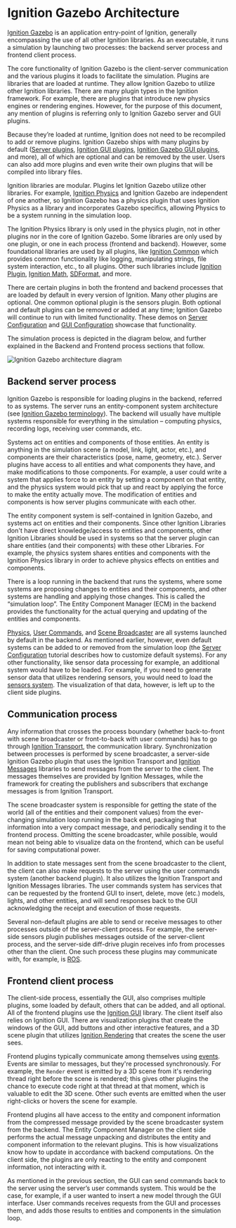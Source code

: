 # Ignition Gazebo Architecture

[Ignition Gazebo](https://gazebosim.org/libs/gazebo) is an application entry-point of Ignition, generally encompassing the use of all other Ignition libraries.
As an executable, it runs a simulation by launching two processes: the backend server process and frontend client process.

The core functionality of Ignition Gazebo is the client-server communication and the various plugins it loads to facilitate the simulation.
Plugins are libraries that are loaded at runtime.
They allow Ignition Gazebo to utilize other Ignition libraries.
There are many plugin types in the Ignition framework.
For example, there are plugins that introduce new physics engines or rendering engines.
However, for the purpose of this document, any mention of plugins is referring only to Ignition Gazebo server and GUI plugins.

Because they’re loaded at runtime, Ignition does not need to be recompiled to add or remove plugins.
Ignition Gazebo ships with many plugins by default ([Server plugins](https://gazebosim.org/api/gazebo/4.5/namespaceignition_1_1gazebo_1_1systems.html), [Ignition GUI plugins](https://gazebosim.org/api/gui/4.2/namespaceignition_1_1gui_1_1plugins.html), [Ignition Gazebo GUI plugins]( https://gazebosim.org/api/gazebo/4.5/namespaceignition_1_1gazebo.html), and more), all of which are optional and can be removed by the user.
Users can also add more plugins and even write their own plugins that will be compiled into library files.  

Ignition libraries are modular.
Plugins let Ignition Gazebo utilize other libraries.
For example, [Ignition Physics](https://gazebosim.org/libs/physics) and Ignition Gazebo are independent of one another, so Ignition Gazebo has a physics plugin that uses Ignition Physics as a library and incorporates Gazebo specifics, allowing Physics to be a system running in the simulation loop.

The Ignition Physics library is only used in the physics plugin, not in other plugins nor in the core of Ignition Gazebo.
Some libraries are only used by one plugin, or one in each process (frontend and backend).
However, some foundational libraries are used by all plugins, like [Ignition Common](https://gazebosim.org/libs/common) which provides common functionality like logging, manipulating strings, file system interaction, etc., to all plugins.
Other such libraries include [Ignition Plugin](https://gazebosim.org/libs/plugin), [Ignition Math](https://gazebosim.org/libs/math), [SDFormat](https://gazebosim.org/libs/sdformat), and more.

There are certain plugins in both the frontend and backend processes that are loaded by default in every version of Ignition.
Many other plugins are optional.
One common optional plugin is the sensors plugin.
Both optional and default plugins can be removed or added at any time; Ignition Gazebo will continue to run with limited functionality.
These demos on [Server Configuration](https://gazebosim.org/api/gazebo/4.3/server_config.html) and [GUI Configuration](https://gazebosim.org/api/gazebo/4.3/gui_config.html) showcase that functionality.

The simulation process is depicted in the diagram below, and further explained in the Backend and Frontend process sections that follow.

![Ignition Gazebo architecture diagram](images/GazeboSimArchitecture.svg)

## Backend server process

Ignition Gazebo is responsible for loading plugins in the backend, referred to as systems.
The server runs an entity-component system architecture (see [Ignition Gazebo terminology](https://gazebosim.org/api/gazebo/4.2/terminology.html)).
The backend will usually have multiple systems responsible for everything in the simulation – computing physics, recording logs, receiving user commands, etc.

Systems act on entities and components of those entities.
An entity is anything in the simulation scene (a model, link, light, actor, etc.), and components are their characteristics (pose, name, geometry, etc.).
Server plugins have access to all entities and what components they have, and make modifications to those components.
For example, a user could write a system that applies force to an entity by setting a component on that entity, and the physics system would pick that up and react by applying the force to make the entity actually move.
The modification of entities and components is how server plugins communicate with each other.

The entity component system is self-contained in Ignition Gazebo, and systems act on entities and their components.
Since other Ignition Libraries don't have direct knowledge/access to entities and components, other Ignition Libraries should be used in systems so that the server plugin can share entities (and their components) with these other Libraries.
For example, the physics system shares entities and components with the Ignition Physics library in order to achieve physics effects on entities and components.

There is a loop running in the backend that runs the systems, where some systems are proposing changes to entities and their components, and other systems are handling and applying those changes.
This is called the “simulation loop”.
The Entity Component Manager (ECM) in the backend provides the functionality for the actual querying and updating of the entities and components.

[Physics](https://gazebosim.org/api/gazebo/4.5/classignition_1_1gazebo_1_1systems_1_1Physics.html), [User Commands](https://gazebosim.org/api/gazebo/4.5/classignition_1_1gazebo_1_1systems_1_1UserCommands.html), and [Scene Broadcaster](https://gazebosim.org/api/gazebo/4.5/classignition_1_1gazebo_1_1systems_1_1SceneBroadcaster.html) are all systems launched by default in the backend.
As mentioned earlier, however, even default systems can be added to or removed from the simulation loop (the [Server Configuration](https://gazebosim.org/api/gazebo/4.3/server_config.html) tutorial describes how to customize default systems).
For any other functionality, like sensor data processing for example, an additional system would have to be loaded.
For example, if you need to generate sensor data that utilizes rendering sensors, you would need to load the [sensors system](https://gazebosim.org/api/gazebo/4.5/classignition_1_1gazebo_1_1systems_1_1Sensors.html).
The visualization of that data, however, is left up to the client side plugins.

## Communication process

Any information that crosses the process boundary (whether back-to-front with scene broadcaster or front-to-back with user commands) has to go through [Ignition Transport](https://gazebosim.org/libs/transport), the communication library.
Synchronization between processes is performed by scene broadcaster, a server-side Ignition Gazebo plugin that uses the Ignition Transport and [Ignition Messages](https://gazebosim.org/libs/msgs) libraries to send messages from the server to the client.
The messages themselves are provided by Ignition Messages, while the framework for creating the publishers and subscribers that exchange messages is from Ignition Transport.

The scene broadcaster system is responsible for getting the state of the world (all of the entities and their component values) from the ever-changing simulation loop running in the back end, packaging that information into a very compact message, and periodically sending it to the frontend process.
Omitting the scene broadcaster, while possible, would mean not being able to visualize data on the frontend, which can be useful for saving computational power.

In addition to state messages sent from the scene broadcaster to the client, the client can also make requests to the server using the user commands system (another backend plugin).
It also utilizes the Ignition Transport and Ignition Messages libraries.
The user commands system has services that can be requested by the frontend GUI to insert, delete, move (etc.) models, lights, and other entities, and will send responses back to the GUI acknowledging the receipt and execution of those requests.

Several non-default plugins are able to send or receive messages to other processes outside of the server-client process.
For example, the server-side sensors plugin publishes messages outside of the server-client process, and the server-side diff-drive plugin receives info from processes other than the client.
One such process these plugins may communicate with, for example, is [ROS](https://www.ros.org/).

## Frontend client process

The client-side process, essentially the GUI, also comprises multiple plugins, some loaded by default, others that can be added, and all optional.
All of the frontend plugins use the [Ignition GUI](https://gazebosim.org/libs/gui) library.
The client itself also relies on Ignition GUI.
There are visualization plugins that create the windows of the GUI, add buttons and other interactive features, and a 3D scene plugin that utilizes [Ignition Rendering](https://gazebosim.org/libs/rendering) that creates the scene the user sees.

Frontend plugins typically communicate among themselves using [events](https://gazebosim.org/api/gui/4.2/namespaceignition_1_1gui_1_1events.html).
Events are similar to messages, but they're processed synchronously.
For example, the `Render` event is emitted by a 3D scene from it's rendering thread right before the scene is rendered; this gives other plugins the chance to execute code right at that thread at that moment, which is valuable to edit the 3D scene.
Other such events are emitted when the user right-clicks or hovers the scene for example.

Frontend plugins all have access to the entity and component information from the compressed message provided by the scene broadcaster system from the backend.
The Entity Component Manager on the client side performs the actual message unpacking and distributes the entity and component information to the relevant plugins.
This is how visualizations know how to update in accordance with backend computations.
On the client side, the plugins are only reacting to the entity and component information, not interacting with it.

As mentioned in the previous section, the GUI can send commands back to the server using the server’s user commands system.
This would be the case, for example, if a user wanted to insert a new model through the GUI interface.
User commands receives requests from the GUI and processes them, and adds those results to entities and components in the simulation loop.
